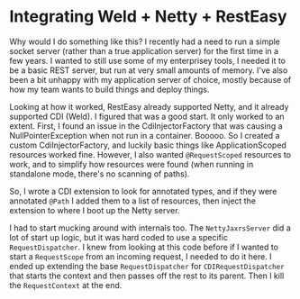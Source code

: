# Integrating Weld + Netty + RestEasy

Why would I do something like this?  I recently had a need to run a simple socket server (rather than a true application server) for the first time in a few years.  I wanted to still use some of my enterprisey tools, I needed it to be a basic REST server, but run at very small amounts of memory.  I've also been a bit unhappy with my application server of choice, mostly because of how my team wants to build things and deploy things.

Looking at how it worked, RestEasy already supported Netty, and it already supported CDI (Weld).  I figured that was a good start.  It only worked to an extent.  First, I found an issue in the CdiInjectorFactory that was causing a NullPointerException when not run in a container.  Booooo.  So I created a custom CdiInjectorFactory, and luckily basic things like ApplicationScoped resources worked fine.  However, I also wanted `@RequestScoped` resources to work, and to simplify how resources were found (when running in standalone mode, there's no scanning of paths).

So, I wrote a CDI extension to look for annotated types, and if they were annotated `@Path` I added them to a list of resources, then inject the extension to where I boot up the Netty server.

I had to start mucking around with internals too.  The `NettyJaxrsServer` did a lot of start up logic, but it was hard coded to use a specific `RequestDispatcher`.  I knew from looking at this code before if I wanted to start a `RequestScope` from an incoming request, I needed to do it here.  I ended up extending the base `RequestDispatcher` for `CDIRequestDispatcher` that starts the context and then passes off the rest to its parent.  Then I kill the `RequestContext` at the end.